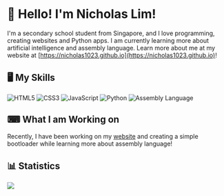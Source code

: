 # 👋 Hello! I'm Nicholas Lim!
I'm a secondary school student from Singapore, and I love programming, creating websites and Python apps. I am currently learning more about artificial intelligence and assembly language. Learn more about me at my website at [https://nicholas1023.github.io](https://nicholas1023.github.io)!

## 🖥 My Skills
![HTML5](https://img.shields.io/badge/HTML5-E34F26?style=for-the-badge&logo=html5&logoColor=white)
![CSS3](https://img.shields.io/badge/CSS3-1572B6?style=for-the-badge&logo=css3&logoColor=white)
![JavaScript](https://img.shields.io/badge/JavaScript-F7DF1E?style=for-the-badge&logo=javascript&logoColor=black)
![Python](https://img.shields.io/badge/Python-3776AB?style=for-the-badge&logo=python&logoColor=white)
![Assembly Language](https://img.shields.io/badge/Assembly-grey?style=for-the-badge)



## ⌨ What I am Working on
Recently, I have been working on my [website](https://nicholas1023.github.io) and creating a simple bootloader while learning more about assembly language!

## 📊 Statistics
<img src="https://github-readme-stats.hackclub.dev/api/wakatime?username=583&api_domain=hackatime.hackclub.com&theme=default&custom_title=Hackatime+Stats&layout=compact&cache_seconds=0&langs_count=8">
